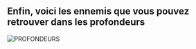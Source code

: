 ## Enfin, voici les ennemis que vous pouvez retrouver dans les profondeurs
![PROFONDEURS](https://github.com/emmamichel19/RecueilEnnemisTOTK/assets/144808143/6617274c-a011-4589-8d57-8233885fd945)

